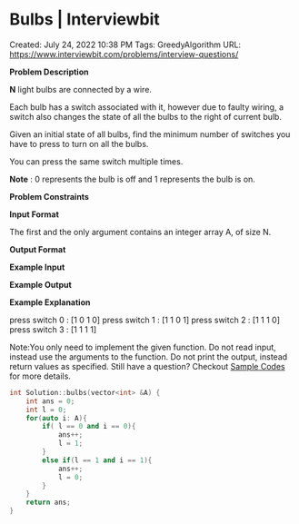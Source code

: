 # Bulbs | Interviewbit

Created: July 24, 2022 10:38 PM
Tags: GreedyAlgorithm
URL: https://www.interviewbit.com/problems/interview-questions/

**Problem Description**

**N** light bulbs are connected by a wire.

Each bulb has a switch associated with it, however due to faulty wiring, a switch also changes the state of all the bulbs to the right of current bulb.

Given an initial state of all bulbs, find the minimum number of switches you have to press to turn on all the bulbs.

You can press the same switch multiple times.

**Note** : 0 represents the bulb is off and 1 represents the bulb is on.

**Problem Constraints**

**Input Format**

The first and the only argument contains an integer array A, of size N.

**Output Format**

**Example Input**

**Example Output**

**Example Explanation**

press switch 0 : [1 0 1 0]
 press switch 1 : [1 1 0 1]
 press switch 2 : [1 1 1 0]
 press switch 3 : [1 1 1 1]

Note:You only need to implement the given function. Do not read input, instead use the arguments to the function. Do not print the output, instead return values as specified. Still have a question? Checkout [Sample Codes](https://www.interviewbit.com/pages/sample_codes/) for more details.

```cpp
int Solution::bulbs(vector<int> &A) {
    int ans = 0;
    int l = 0;
    for(auto i: A){
        if( l == 0 and i == 0){
            ans++;
            l = 1;
        }
        else if(l == 1 and i == 1){
            ans++;
            l = 0;
        }
    }
    return ans;  
}
```